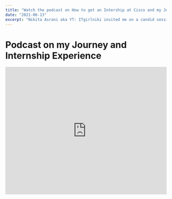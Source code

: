 ```yaml
---
title: "Watch the podcast on How to get an Intership at Cisco and my Journey"
date: "2021-06-13"
excerpt: "Nikita Asrani aka YT: ITgirlniki invited me on a candid session/podcast on how to get an internship at a Fortune-100 company and on my journey to be a SDE."
---
```

# Podcast on my Journey and Internship Experience

<iframe width="100%" height="400" src="https://www.youtube.com/embed/6FKvkvze3wo" title="YouTube video player" frameborder="0" allow="accelerometer; autoplay; clipboard-write; encrypted-media; gyroscope; picture-in-picture" allowfullscreen></iframe>